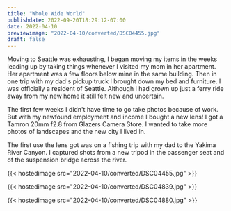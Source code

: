 ```yaml
---
title: "Whole Wide World"
publishdate: 2022-09-20T18:29:12-07:00
date: 2022-04-10
previewimage: "2022-04-10/converted/DSC04455.jpg"
draft: false
---
```


Moving to Seattle was exhausting, I began moving my items in the weeks leading up by taking things whenever I visited my mom in her apartment.  Her apartment was a few floors below mine in the same building.  Then in one trip with my dad's pickup truck I brought down my bed and furniture.  I was officially a resident of Seattle.  Although I had grown up just a ferry ride away from my new home it still felt new and uncertain.

The first few weeks I didn't have time to go take photos because of work.  But with my newfound employment and income I bought a new lens!  I got a Tamron 20mm f2.8 from Glazers Camera Store.  I wanted to take more photos of landscapes and the new city I lived in.

The first use the lens got was on a fishing trip with my dad to the Yakima River Canyon.  I captured shots from a new tripod in the passenger seat and of the suspension bridge across the river.

{{< hostedimage src="2022-04-10/converted/DSC04455.jpg" >}}

{{< hostedimage src="2022-04-10/converted/DSC04839.jpg" >}}

{{< hostedimage src="2022-04-10/converted/DSC04880.jpg" >}}